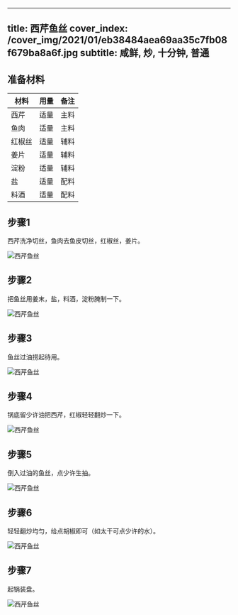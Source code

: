 
---
title: 西芹鱼丝
cover_index: /cover_img/2021/01/eb38484aea69aa35c7fb08f679ba8a6f.jpg
subtitle: 咸鲜, 炒, 十分钟, 普通
---

## 准备材料

| 材料     | 用量 | 备注|
| ------- | ----- | --- |
| 西芹 | 适量| 主料 |
| 鱼肉 | 适量| 主料 |
| 红椒丝 | 适量| 辅料 |
| 姜片 | 适量| 辅料 |
| 淀粉 | 适量| 辅料 |
| 盐 | 适量| 配料 |
| 料酒 | 适量| 配料 |

## 步骤1

西芹洗净切丝，鱼肉去鱼皮切丝，红椒丝，姜片。

![西芹鱼丝](https://i8.meishichina.com/attachment/recipe/201009/201009301530267.jpg?x-oss-process=style/p320) 

## 步骤2

把鱼丝用姜末，盐，料酒，淀粉腌制一下。

![西芹鱼丝](https://i8.meishichina.com/attachment/recipe/201009/201009301530381.jpg?x-oss-process=style/p320) 

## 步骤3

鱼丝过油捞起待用。

![西芹鱼丝](https://i8.meishichina.com/attachment/recipe/201009/201009301530501.jpg?x-oss-process=style/p320) 

## 步骤4

锅底留少许油把西芹，红椒轻轻翻炒一下。

![西芹鱼丝](https://i8.meishichina.com/attachment/recipe/201009/201009301531014.jpg?x-oss-process=style/p320) 

## 步骤5

倒入过油的鱼丝，点少许生抽。

![西芹鱼丝](https://i8.meishichina.com/attachment/recipe/201009/201009301531135.jpg?x-oss-process=style/p320) 

## 步骤6

轻轻翻炒均匀，给点胡椒即可（如太干可点少许的水）。

![西芹鱼丝](https://i8.meishichina.com/attachment/recipe/201009/201009301531218.jpg?x-oss-process=style/p320) 

## 步骤7

起锅装盘。

![西芹鱼丝](https://i8.meishichina.com/attachment/recipe/201009/201009301531273.jpg?x-oss-process=style/p320) 

